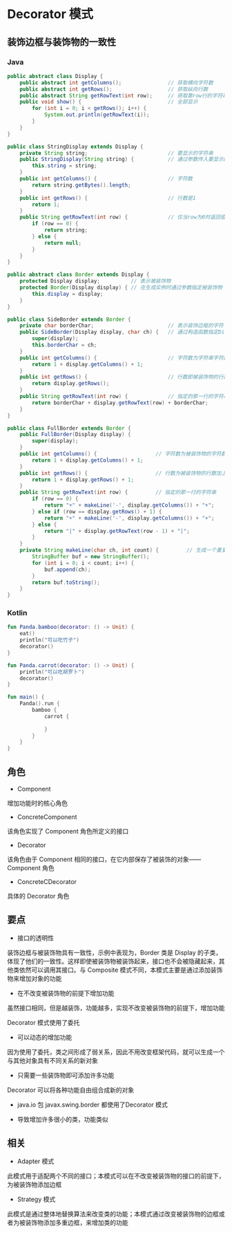 # Decorator 模式

## 装饰边框与装饰物的一致性

### Java

```java
public abstract class Display {
    public abstract int getColumns();               // 获取横向字符数
    public abstract int getRows();                  // 获取纵向行数
    public abstract String getRowText(int row);     // 获取第row行的字符串
    public void show() {                            // 全部显示
        for (int i = 0; i < getRows(); i++) {
            System.out.println(getRowText(i));
        }
    }
}

public class StringDisplay extends Display {
    private String string;                          // 要显示的字符串
    public StringDisplay(String string) {           // 通过参数传入要显示的字符串
        this.string = string;
    }
    public int getColumns() {                       // 字符数
        return string.getBytes().length;
    }
    public int getRows() {                          // 行数是1
        return 1;
    }
    public String getRowText(int row) {             // 仅当row为0时返回值
        if (row == 0) {
            return string;
        } else {
            return null;
        }
    }
}

public abstract class Border extends Display {
    protected Display display;          // 表示被装饰物
    protected Border(Display display) { // 在生成实例时通过参数指定被装饰物
        this.display = display;
    }
}

public class SideBorder extends Border {
    private char borderChar;                        // 表示装饰边框的字符
    public SideBorder(Display display, char ch) {   // 通过构造函数指定Display和装饰边框字符
        super(display);
        this.borderChar = ch;
    }
    public int getColumns() {                       // 字符数为字符串字符数加上两侧边框字符数
        return 1 + display.getColumns() + 1;
    }
    public int getRows() {                          // 行数即被装饰物的行数
        return display.getRows();
    }
    public String getRowText(int row) {             // 指定的那一行的字符串为被装饰物的字符串加上两侧的边框的字符
        return borderChar + display.getRowText(row) + borderChar;
    }
}

public class FullBorder extends Border {
    public FullBorder(Display display) {
        super(display);
    }
    public int getColumns() {                   // 字符数为被装饰物的字符数加上两侧边框字符数
        return 1 + display.getColumns() + 1;
    }
    public int getRows() {                      // 行数为被装饰物的行数加上上下边框的行数
        return 1 + display.getRows() + 1;
    }
    public String getRowText(int row) {         // 指定的那一行的字符串
        if (row == 0) {                                                 // 上边框
            return "+" + makeLine('-', display.getColumns()) + "+";
        } else if (row == display.getRows() + 1) {                      // 下边框
            return "+" + makeLine('-', display.getColumns()) + "+";
        } else {                                                        // 其他边框
            return "|" + display.getRowText(row - 1) + "|";
        }
    }
    private String makeLine(char ch, int count) {         // 生成一个重复count次字符ch的字符串
        StringBuffer buf = new StringBuffer();
        for (int i = 0; i < count; i++) {
            buf.append(ch);
        }
        return buf.toString();
    }
}
```

### Kotlin

```kotlin
fun Panda.bamboo(decorator: () -> Unit) {
    eat()
    println("可以吃竹子")
    decorator()
}

fun Panda.carrot(decorator: () -> Unit) {
    println("可以吃胡罗卜")
    decorator()
}

fun main() {
    Panda().run {
        bamboo {
            carrot {
                
            }
        }
    }
}
```

## 角色

- Component

增加功能时的核心角色

- ConcreteComponent

该角色实现了 Component 角色所定义的接口

- Decorator

该角色由于 Component 相同的接口，在它内部保存了被装饰的对象——Component 角色

- ConcreteCDecorator

具体的 Decorator 角色

## 要点

- 接口的透明性

装饰边框与被装饰物具有一致性，示例中表现为，Border 类是 Display 的子类，体现了他们的一致性。这样即使被装饰物被装饰起来，接口也不会被隐藏起来，其他类依然可以调用其接口。与 Composite 模式不同，本模式主要是通过添加装饰物来增加对象的功能

- 在不改变被装饰物的前提下增加功能

虽然接口相同，但是越装饰，功能越多，实现不改变被装饰物的前提下，增加功能

Decorator 模式使用了委托

- 可以动态的增加功能

因为使用了委托，类之间形成了弱关系，因此不用改变框架代码，就可以生成一个与其他对象具有不同关系的新对象

- 只需要一些装饰物即可添加许多功能

Decorator 可以将各种功能自由组合成新的对象

- java.io 包 javax.swing.border 都使用了Decorator 模式

- 导致增加许多很小的类，功能类似

## 相关

- Adapter 模式

此模式用于适配两个不同的接口；本模式可以在不改变被装饰物的接口的前提下，为被装饰物添加边框

- Strategy 模式

此模式是通过整体地替换算法来改变类的功能；本模式通过改变被装饰物的边框或者为被装饰物添加多重边框，来增加类的功能
